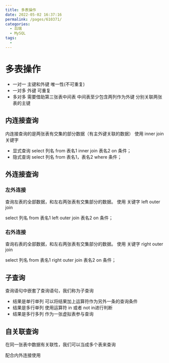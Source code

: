```yaml
---
title: 多表操作
date: 2022-05-02 16:37:16
permalink: /pages/610371/
categories:
  - 后端
  - MySQL
tags:
  - 
---
```

# 多表操作

- 一对一   主键和外键 唯一性(不可重复)
- 一对多    外键 可重复
- 多对多    需要借助第三张表中间表  中间表至少包含两列作为外键 分别关联两张表的主键



## 内连接查询

内连接查询的是两张表有交集的部分数据（有主外键关联的数据） 使用  inner join 关键字

- 显式查询  select 列名 from 表名1 inner join 表名2 on 条件；
- 隐式查询 select 列名 from 表名1，表名2 where 条件；



## 外连接查询

### 左外连接

查询左表的全部数据，和左右两张表有交集部分的数据。 使用 关键字 left  outer join

select 列名 from 表名1 left  outer join 表名2 on 条件；

### 右外连接

查询右表的全部数据，和左右两张表有交集部分的数据。 使用 关键字 right  outer join

select 列名 from 表名1 right outer join 表名2 on 条件；

## 子查询

查询语句中嵌套了查询语句，我们称为子查询

- 结果是单行单列   可以将结果加上运算符作为另外一条的查询条件
- 结果是多行单列   使用运算符 in 或者 not in进行判断
- 结果是多行多列  作为一张虚拟表参与查询



## 自关联查询

在同一张表中数据有关联性，我们可以当成多个表来查询

配合内外连接使用




